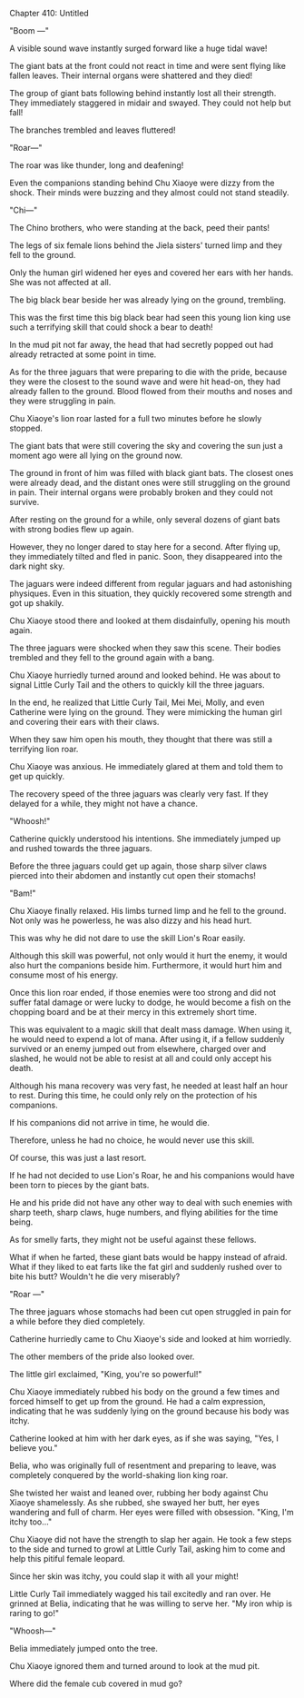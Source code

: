 Chapter 410: Untitled

"Boom —"

A visible sound wave instantly surged forward like a huge tidal wave\!

The giant bats at the front could not react in time and were sent flying like fallen leaves. Their internal organs were shattered and they died\!

The group of giant bats following behind instantly lost all their strength. They immediately staggered in midair and swayed. They could not help but fall\!

The branches trembled and leaves fluttered\!

"Roar—"

The roar was like thunder, long and deafening\!

Even the companions standing behind Chu Xiaoye were dizzy from the shock. Their minds were buzzing and they almost could not stand steadily.

"Chi—"

The Chino brothers, who were standing at the back, peed their pants\!

The legs of six female lions behind the Jiela sisters' turned limp and they fell to the ground.

Only the human girl widened her eyes and covered her ears with her hands. She was not affected at all.

The big black bear beside her was already lying on the ground, trembling.

This was the first time this big black bear had seen this young lion king use such a terrifying skill that could shock a bear to death\!

In the mud pit not far away, the head that had secretly popped out had already retracted at some point in time.

As for the three jaguars that were preparing to die with the pride, because they were the closest to the sound wave and were hit head-on, they had already fallen to the ground. Blood flowed from their mouths and noses and they were struggling in pain.

Chu Xiaoye's lion roar lasted for a full two minutes before he slowly stopped.

The giant bats that were still covering the sky and covering the sun just a moment ago were all lying on the ground now.

The ground in front of him was filled with black giant bats. The closest ones were already dead, and the distant ones were still struggling on the ground in pain. Their internal organs were probably broken and they could not survive.

After resting on the ground for a while, only several dozens of giant bats with strong bodies flew up again.

However, they no longer dared to stay here for a second. After flying up, they immediately tilted and fled in panic. Soon, they disappeared into the dark night sky.

The jaguars were indeed different from regular jaguars and had astonishing physiques. Even in this situation, they quickly recovered some strength and got up shakily.

Chu Xiaoye stood there and looked at them disdainfully, opening his mouth again.

The three jaguars were shocked when they saw this scene. Their bodies trembled and they fell to the ground again with a bang.

Chu Xiaoye hurriedly turned around and looked behind. He was about to signal Little Curly Tail and the others to quickly kill the three jaguars.

In the end, he realized that Little Curly Tail, Mei Mei, Molly, and even Catherine were lying on the ground. They were mimicking the human girl and covering their ears with their claws.

When they saw him open his mouth, they thought that there was still a terrifying lion roar.

Chu Xiaoye was anxious. He immediately glared at them and told them to get up quickly.

The recovery speed of the three jaguars was clearly very fast. If they delayed for a while, they might not have a chance.

"Whoosh\!"

Catherine quickly understood his intentions. She immediately jumped up and rushed towards the three jaguars.

Before the three jaguars could get up again, those sharp silver claws pierced into their abdomen and instantly cut open their stomachs\!

"Bam\!"

Chu Xiaoye finally relaxed. His limbs turned limp and he fell to the ground. Not only was he powerless, he was also dizzy and his head hurt.

This was why he did not dare to use the skill Lion's Roar easily.

Although this skill was powerful, not only would it hurt the enemy, it would also hurt the companions beside him. Furthermore, it would hurt him and consume most of his energy.

Once this lion roar ended, if those enemies were too strong and did not suffer fatal damage or were lucky to dodge, he would become a fish on the chopping board and be at their mercy in this extremely short time.

This was equivalent to a magic skill that dealt mass damage. When using it, he would need to expend a lot of mana. After using it, if a fellow suddenly survived or an enemy jumped out from elsewhere, charged over and slashed, he would not be able to resist at all and could only accept his death.

Although his mana recovery was very fast, he needed at least half an hour to rest. During this time, he could only rely on the protection of his companions.

If his companions did not arrive in time, he would die.

Therefore, unless he had no choice, he would never use this skill.

Of course, this was just a last resort.

If he had not decided to use Lion's Roar, he and his companions would have been torn to pieces by the giant bats.

He and his pride did not have any other way to deal with such enemies with sharp teeth, sharp claws, huge numbers, and flying abilities for the time being.

As for smelly farts, they might not be useful against these fellows.

What if when he farted, these giant bats would be happy instead of afraid. What if they liked to eat farts like the fat girl and suddenly rushed over to bite his butt? Wouldn't he die very miserably?

"Roar —"

The three jaguars whose stomachs had been cut open struggled in pain for a while before they died completely.

Catherine hurriedly came to Chu Xiaoye's side and looked at him worriedly.

The other members of the pride also looked over.

The little girl exclaimed, "King, you're so powerful\!"

Chu Xiaoye immediately rubbed his body on the ground a few times and forced himself to get up from the ground. He had a calm expression, indicating that he was suddenly lying on the ground because his body was itchy.

Catherine looked at him with her dark eyes, as if she was saying, "Yes, I believe you."

Belia, who was originally full of resentment and preparing to leave, was completely conquered by the world-shaking lion king roar.

She twisted her waist and leaned over, rubbing her body against Chu Xiaoye shamelessly. As she rubbed, she swayed her butt, her eyes wandering and full of charm. Her eyes were filled with obsession. "King, I'm itchy too…"

Chu Xiaoye did not have the strength to slap her again. He took a few steps to the side and turned to growl at Little Curly Tail, asking him to come and help this pitiful female leopard.

Since her skin was itchy, you could slap it with all your might\!

Little Curly Tail immediately wagged his tail excitedly and ran over. He grinned at Belia, indicating that he was willing to serve her. "My iron whip is raring to go\!"

"Whoosh—"

Belia immediately jumped onto the tree.

Chu Xiaoye ignored them and turned around to look at the mud pit.

Where did the female cub covered in mud go?